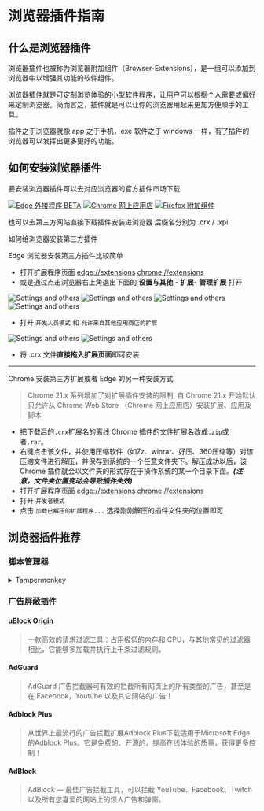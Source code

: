 # 浏览器插件指南



## 什么是浏览器插件

浏览器插件也被称为浏览器附加组件（Browser-Extensions），是一组可以添加到浏览器中以增强其功能的软件组件。

浏览器插件就是可定制浏览体验的小型软件程序，让用户可以根据个人需要或偏好来定制浏览器。简而言之，插件就是可以让你的浏览器用起来更加方便顺手的工具。

插件之于浏览器就像 app 之于手机，exe 软件之于 windows 一样，有了插件的浏览器可以发挥出更多更好的功能。

## 如何安装浏览器插件

要安装浏览器插件可以去对应浏览器的官方插件市场下载

[![Edge 外接程序 BETA](Photo/Badge/edge.png)](https://microsoftedge.microsoft.com/)
[![Chrome 网上应用店](Photo/Badge/chrome.png)](https://chrome.google.com/webstore/)
[![Firefox 附加组件](Photo/Badge/firefox.png)](https://addons.mozilla.org/zh-CN/firefox/)

也可以去第三方网站直接下载插件安装进浏览器 后缀名分别为 .crx / .xpi

<!-- <details> -->
<summary>如何给浏览器安装第三方插件</summary>

Edge 浏览器安装第三方插件比较简单

* 打开扩展程序页面 [edge://extensions](edge://extensions/) [chrome://extensions](chrome://extensions)
* 或是通过点击浏览器右上角退出下面的  **设置与其他** - **扩展**- **管理扩展** 打开

![Settings and others](photo/Settings/Settings-and-others-Browser-Extensions.png#gh-light-mode-only)
![Settings and others](photo/Settings/Settings-and-others-Browser-Extensions-dark.png#gh-dark-mode-only)
![Settings and others](photo/Settings/Settings-and-others-Browser-Extensions2-manage.png#gh-light-mode-only)
![Settings and others](photo/Settings/Settings-and-others-Browser-Extensions2-manage-dark.png#gh-dark-mode-only)
* 打开 `开发人员模式` 和 `允许来自其他应用商店的扩展`
  

![Settings and others](photo/Settings/Settings-and-others-Browser-Extensions-Dev.png#gh-light-mode-only)
![Settings and others](photo/Settings/Settings-and-others-Browser-Extensions-Dev-dark.png#gh-dark-mode-only)

* 将 .crx 文件**直接拖入扩展页面**即可安装

---

Chrome 安装第三方扩展或者 Edge 的另一种安装方式

>Chrome 21.x 系列增加了对扩展插件安装的限制, 自 Chrome 21.x 开始默认只允许从 Chrome Web Store （Chrome 网上应用店）安装扩展、应用及脚本

* 把下载后的`.crx`扩展名的离线 Chrome 插件的文件扩展名改成`.zip`或者`.rar`。
* 右键点击该文件，并使用压缩软件（如7z、winrar、好压、360压缩等）对该压缩文件进行解压，并保存到系统的一个任意文件夹下。解压成功以后，该 Chrome 插件就会以文件夹的形式存在于操作系统的某一个目录下面。***(注意，文件夹位置变动会导致插件失效)***
* 打开扩展程序页面 [edge://extensions](edge://extensions/) [chrome://extensions](chrome://extensions)
* 打开 `开发者模式`
* 点击 `加载已解压的扩展程序...` 选择刚刚解压的插件文件夹的位置即可

</details>

</details>

## 浏览器插件推荐

### 脚本管理器

<details>
<summary>Tampermonkey</summary>

#### [Tampermonkey](https://www.tampermonkey.net/)

>Tampermonkey 是一款免费的浏览器扩展和最为流行的用户脚本管理器，它适用于 Chrome, Microsoft Edge, Safari, Opera Next, 和 Firefox。

这个插件的功能是通过编写脚本对网页进行任意更改，所以成为了最受欢迎的浏览器插件之一

[Tampermonkey 使用教程](https://github.com/XTsat/Tampermonkey-Guide)

安装地址：

[![Edge 外接程序 BETA](Photo/Badge/edge.png)](https://microsoftedge.microsoft.com/addons/detail/iikmkjmpaadaobahmlepeloendndfphd)
[![Chrome 网上应用店](Photo/Badge/chrome.png)](https://microsoftedge.microsoft.com/addons/detail/iikmkjmpaadaobahmlepeloendndfphd)
[![Firefox 附加组件](Photo/Badge/firefox.png)](https://addons.mozilla.org/en-US/firefox/addon/tampermonkey/)

</details>

### 广告屏蔽插件

#### [uBlock Origin](https://github.com/gorhill/uBlock)

>一款高效的请求过滤工具：占用极低的内存和 CPU，与其他常见的过滤器相比，它能够多加载并执行上千条过滤规则。

#### AdGuard

>AdGuard 广告拦截器可有效的拦截所有网页上的所有类型的广告，甚至是在 Facebook，Youtube 以及其它网站的广告！

#### Adblock Plus

>从世界上最流行的广告拦截扩展Adblock Plus下载适用于Microsoft Edge的Adblock Plus。它是免费的、开源的。提高在线体验的质量，获得更多控制！

#### AdBlock

>AdBlock — 最佳广告拦截工具，可以拦截 YouTube、Facebook、Twitch 以及所有您喜爱的网站上的烦人广告和弹窗。